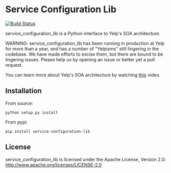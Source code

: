 # Service Configuration Lib

[![Build Status](https://travis-ci.org/Yelp/service_configuration_lib.svg?branch=master)](https://travis-ci.org/Yelp/service_configuration_lib)

service_configuration_lib is a Python interface to Yelp's SOA architecture.



WARNING: service_configuration_lib has been running in production at Yelp for more than a year, and
has a number of "Yelpisms" still lingering in the codebase. We have made efforts
to excise them, but there are bound to be lingering issues. Please help us by
opening an issue or better yet a pull request.

You can learn more about Yelp's SOA architecture by watching
[this](https://t.co/5khQ5KHDWL) video.

## Installation

From source:

    python setup.py install

From pypi:

    pip install service-configuration-lib


## License

service_configuration_lib is licensed under the Apache License, Version 2.0: http://www.apache.org/licenses/LICENSE-2.0
